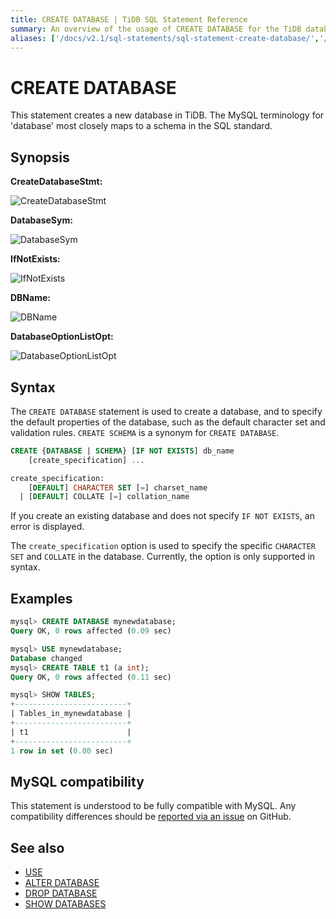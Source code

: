 ```yaml
---
title: CREATE DATABASE | TiDB SQL Statement Reference
summary: An overview of the usage of CREATE DATABASE for the TiDB database.
aliases: ['/docs/v2.1/sql-statements/sql-statement-create-database/','/docs/v2.1/reference/sql/statements/create-database/']
---
```


# CREATE DATABASE

This statement creates a new database in TiDB. The MySQL terminology for 'database' most closely maps to a schema in the SQL standard.

## Synopsis

**CreateDatabaseStmt:**

![CreateDatabaseStmt](https://docs-download.pingcap.com/media/images/docs/sqlgram/CreateDatabaseStmt.png)

**DatabaseSym:**

![DatabaseSym](https://docs-download.pingcap.com/media/images/docs/sqlgram/DatabaseSym.png)

**IfNotExists:**

![IfNotExists](https://docs-download.pingcap.com/media/images/docs/sqlgram/IfNotExists.png)

**DBName:**

![DBName](https://docs-download.pingcap.com/media/images/docs/sqlgram/DBName.png)

**DatabaseOptionListOpt:**

![DatabaseOptionListOpt](https://docs-download.pingcap.com/media/images/docs/sqlgram/DatabaseOptionListOpt.png)

## Syntax

The `CREATE DATABASE` statement is used to create a database, and to specify the default properties of the database, such as the default character set and validation rules. `CREATE SCHEMA` is a synonym for `CREATE DATABASE`.

```sql
CREATE {DATABASE | SCHEMA} [IF NOT EXISTS] db_name
    [create_specification] ...

create_specification:
    [DEFAULT] CHARACTER SET [=] charset_name
  | [DEFAULT] COLLATE [=] collation_name
```

If you create an existing database and does not specify `IF NOT EXISTS`, an error is displayed.

The `create_specification` option is used to specify the specific `CHARACTER SET` and `COLLATE` in the database. Currently, the option is only supported in syntax.

## Examples

```sql
mysql> CREATE DATABASE mynewdatabase;
Query OK, 0 rows affected (0.09 sec)

mysql> USE mynewdatabase;
Database changed
mysql> CREATE TABLE t1 (a int);
Query OK, 0 rows affected (0.11 sec)

mysql> SHOW TABLES;
+-------------------------+
| Tables_in_mynewdatabase |
+-------------------------+
| t1                      |
+-------------------------+
1 row in set (0.00 sec)
```

## MySQL compatibility

This statement is understood to be fully compatible with MySQL. Any compatibility differences should be [reported via an issue](https://github.com/pingcap/tidb/issues/new/choose) on GitHub.

## See also

* [USE](/sql-statements/sql-statement-use.md)
* [ALTER DATABASE](/sql-statements/sql-statement-alter-database.md)
* [DROP DATABASE](/sql-statements/sql-statement-drop-database.md)
* [SHOW DATABASES](/sql-statements/sql-statement-show-databases.md)
